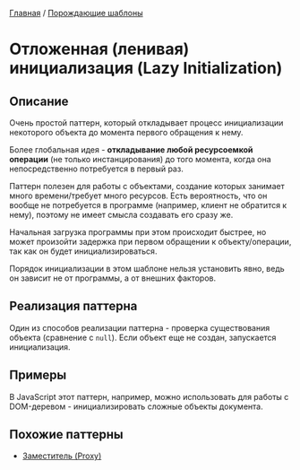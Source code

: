 [Главная](../..) / [Порождающие шаблоны](..)

# Отложенная (ленивая) инициализация (Lazy Initialization)

## Описание

Очень простой паттерн, который откладывает процесс инициализации некоторого объекта до момента первого обращения к нему. 

Более глобальная идея - **откладывание любой ресурсоемкой операции** (не только инстанцирования) до того момента, когда она непосредственно потребуется в первый раз.

Паттерн полезен для работы с объектами, создание которых занимает много времени/требует много ресурсов. Есть вероятность, что он вообще не потребуется в программе (например, клиент не обратится к нему), поэтому не имеет смысла создавать его сразу же.

Начальная загрузка программы при этом происходит быстрее, но может произойти задержка при первом обращении к объекту/операции, так как он будет инициализироваться.

Порядок инициализации в этом шаблоне нельзя установить явно, ведь он зависит не от программы, а от внешних факторов.

## Реализация паттерна

Один из способов реализации паттерна - проверка существования объекта (сравнение с `null`). Если объект еще не создан, запускается инициализация.

## Примеры

В JavaScript этот паттерн, например, можно использовать для работы с DOM-деревом - инициализировать сложные объекты документа.

## Похожие паттерны

* [Заместитель (Proxy)](../structural/proxy)
